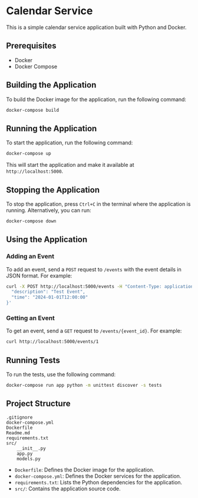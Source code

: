 # Calendar Service

This is a simple calendar service application built with Python and Docker.

## Prerequisites

- Docker
- Docker Compose

## Building the Application

To build the Docker image for the application, run the following command:

```sh
docker-compose build
```

## Running the Application

To start the application, run the following command:

```sh
docker-compose up
```

This will start the application and make it available at `http://localhost:5000`.

## Stopping the Application

To stop the application, press `Ctrl+C` in the terminal where the application is running. Alternatively, you can run:

```sh
docker-compose down
```

## Using the Application

### Adding an Event

To add an event, send a `POST` request to `/events` with the event details in JSON format. For example:

```sh
curl -X POST http://localhost:5000/events -H "Content-Type: application/json" -d '{
  "description": "Test Event",
  "time": "2024-01-01T12:00:00"
}'
```

### Getting an Event

To get an event, send a `GET` request to `/events/{event_id}`. For example:

```sh
curl http://localhost:5000/events/1
```

## Running Tests

To run the tests, use the following command:

```sh
docker-compose run app python -m unittest discover -s tests
```

## Project Structure

```
.gitignore
docker-compose.yml
Dockerfile
Readme.md
requirements.txt
src/
    __init__.py
    app.py
    models.py
```

- `Dockerfile`: Defines the Docker image for the application.
- `docker-compose.yml`: Defines the Docker services for the application.
- `requirements.txt`: Lists the Python dependencies for the application.
- `src/`: Contains the application source code.
